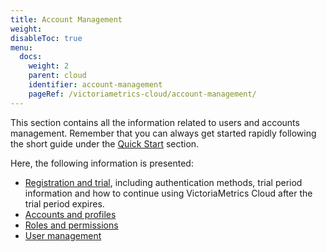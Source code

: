 ```yaml
---
title: Account Management
weight: 
disableToc: true
menu:
  docs:
    weight: 2
    parent: cloud
    identifier: account-management
    pageRef: /victoriametrics-cloud/account-management/
---
```

This section contains all the information related to users and accounts management. Remember that you
can always get started rapidly following the short guide under the [Quick Start](https://docs.victoriametrics.com/victoriametrics-cloud/get-started/quickstart/) section.

Here, the following information is presented:

* [Registration and trial](https://docs.victoriametrics.com/victoriametrics-cloud/account-management/registration-and-trial/), including authentication methods, trial period information and how to continue using VictoriaMetrics Cloud after the trial period expires.
* [Accounts and profiles]()
* [Roles and permissions]()
* [User management](https://docs.victoriametrics.com/victoriametrics-cloud/account-management/user-management/)